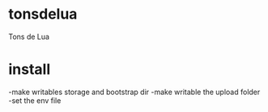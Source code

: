 # tonsdelua
Tons de Lua

# install
-make writables storage and bootstrap dir
-make writable the upload folder
-set the env file